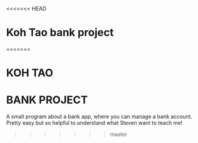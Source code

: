 <<<<<<< HEAD
# Koh Tao bank project
=======
# KOH TAO
# BANK PROJECT

A small program about a bank app, where you can manage a bank account. 
Pretty easy but so helpful to understand what Steven want to teach me!
>>>>>>> master

